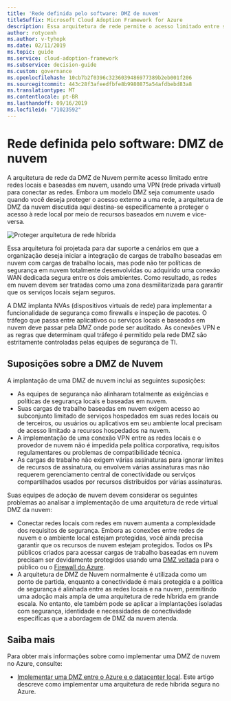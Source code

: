 ```yaml
---
title: 'Rede definida pelo software: DMZ de nuvem'
titleSuffix: Microsoft Cloud Adoption Framework for Azure
description: Essa arquitetura de rede permite o acesso limitado entre suas redes locais e baseadas em nuvem.
author: rotycenh
ms.author: v-tyhopk
ms.date: 02/11/2019
ms.topic: guide
ms.service: cloud-adoption-framework
ms.subservice: decision-guide
ms.custom: governance
ms.openlocfilehash: 10cb7b2f0396c3236039486977389b2eb001f206
ms.sourcegitcommit: 443c28f3afeedfbfe8b9980875a54afdbebd83a8
ms.translationtype: MT
ms.contentlocale: pt-BR
ms.lasthandoff: 09/16/2019
ms.locfileid: "71023592"
---
```

# <a name="software-defined-networking-cloud-dmz"></a>Rede definida pelo software: DMZ de nuvem

A arquitetura de rede da DMZ de Nuvem permite acesso limitado entre redes locais e baseadas em nuvem, usando uma VPN (rede privada virtual) para conectar as redes. Embora um modelo DMZ seja comumente usado quando você deseja proteger o acesso externo a uma rede, a arquitetura de DMZ da nuvem discutida aqui destina-se especificamente a proteger o acesso à rede local por meio de recursos baseados em nuvem e vice-versa.

![Proteger arquitetura de rede híbrida](https://docs.microsoft.com/azure/architecture/reference-architectures/dmz/images/dmz-private.png)

Essa arquitetura foi projetada para dar suporte a cenários em que a organização deseja iniciar a integração de cargas de trabalho baseadas em nuvem com cargas de trabalho locais, mas pode não ter políticas de segurança em nuvem totalmente desenvolvidas ou adquirido uma conexão WAN dedicada segura entre os dois ambientes. Como resultado, as redes em nuvem devem ser tratadas como uma zona desmilitarizada para garantir que os serviços locais sejam seguros.

A DMZ implanta NVAs (dispositivos virtuais de rede) para implementar a funcionalidade de segurança como firewalls e inspeção de pacotes. O tráfego que passa entre aplicativos ou serviços locais e baseados em nuvem deve passar pela DMZ onde pode ser auditado. As conexões VPN e as regras que determinam qual tráfego é permitido pela rede DMZ são estritamente controladas pelas equipes de segurança de TI.

## <a name="cloud-dmz-assumptions"></a>Suposições sobre a DMZ de Nuvem

A implantação de uma DMZ de nuvem inclui as seguintes suposições:

- As equipes de segurança não alinharam totalmente as exigências e políticas de segurança locais e baseadas em nuvem.
- Suas cargas de trabalho baseadas em nuvem exigem acesso ao subconjunto limitado de serviços hospedados em suas redes locais ou de terceiros, ou usuários ou aplicativos em seu ambiente local precisam de acesso limitado a recursos hospedados na nuvem.
- A implementação de uma conexão VPN entre as redes locais e o provedor de nuvem não é impedida pela política corporativa, requisitos regulamentares ou problemas de compatibilidade técnica.
- As cargas de trabalho não exigem várias assinaturas para ignorar limites de recursos de assinatura, ou envolvem várias assinaturas mas não requerem gerenciamento central de conectividade ou serviços compartilhados usados por recursos distribuídos por várias assinaturas.

Suas equipes de adoção de nuvem devem considerar os seguintes problemas ao analisar a implementação de uma arquitetura de rede virtual DMZ da nuvem:

- Conectar redes locais com redes em nuvem aumenta a complexidade dos requisitos de segurança. Embora as conexões entre redes de nuvem e o ambiente local estejam protegidas, você ainda precisa garantir que os recursos de nuvem estejam protegidos. Todos os IPs públicos criados para acessar cargas de trabalho baseadas em nuvem precisam ser devidamente protegidos usando uma [DMZ voltada](https://docs.microsoft.com/azure/architecture/reference-architectures/dmz/secure-vnet-dmz) para o público ou o [Firewall do Azure](https://docs.microsoft.com/azure/firewall).
- A arquitetura de DMZ de Nuvem normalmente é utilizada como um ponto de partida, enquanto a conectividade é mais protegida e a política de segurança é alinhada entre as redes locais e na nuvem, permitindo uma adoção mais ampla de uma arquitetura de rede híbrida em grande escala. No entanto, ele também pode se aplicar a implantações isoladas com segurança, identidade e necessidades de conectividade específicas que a abordagem de DMZ da nuvem atenda.

## <a name="learn-more"></a>Saiba mais

Para obter mais informações sobre como implementar uma DMZ de nuvem no Azure, consulte:

- [Implementar uma DMZ entre o Azure e o datacenter local](https://docs.microsoft.com/azure/architecture/reference-architectures/dmz/secure-vnet-hybrid). Este artigo descreve como implementar uma arquitetura de rede híbrida segura no Azure.
